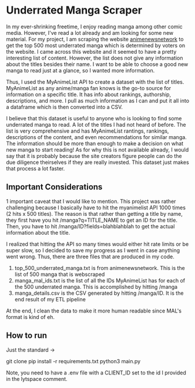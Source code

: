 # Underrated Manga Scraper

In my ever-shrinking freetime, I enjoy reading manga among other comic media. However, I've read a lot already and am looking for some new material. For my project, I am scraping the website [animenewsnetwork](https://www.animenewsnetwork.com/encyclopedia/ratings-manga.php?top50=most_underrated&n=500) to get the top 500 most underrated manga which is determined by voters on the website. I came across this website and it seemed to have a pretty interesting list of content. However, the list does not give any information about the titles besides their name. I want to be able to choose a good new manga to read just at a glance, so I wanted more information.

Thus, I used the MyAnimeList API to create a dataset with the list of titles. MyAnimeList as any anime/manga fan knows is the go-to source for information on a specific title. It has info about rankings, authorship, descriptions, and more. I pull as much information as I can and put it all into a dataframe which is then converted into a CSV.

I believe that this dataset is useful to anyone who is looking to find some underrated manga to read. A lot of the titles I had not heard of before. The list is very comprehensive and has MyAnimeList rantings, rankings, descriptions of the content, and even recommendations for similar manga. The information should be more than enough to make a decision on what new manga to start reading! As for why this is not available already, I would say that it is probably because the site creators figure people can do the due diligence theirselves if they are really invested. This dataset just makes that process a lot faster.

## Important Considerations
1 important caveat that I would like to mention. This project was rather challenging because I basically have to hit the myanimelist API 1000 times (2 hits x 500 titles). The reason is that rather than getting a title by name, they first have you hit /manga?q=TITLE_NAME to get an ID for the title. Then, you have to hit /manga/ID?fields=blahblahblah to get the actual information about the title.

I realized that hitting the API so many times would either hit rate limits or be super slow, so I decided to save my progress as I went in case anything went wrong. Thus, there are three files that are produced in my code.
1. top_500_underrated_manga.txt is from animenewsnetwork. This is the list of 500 manga that is webscraped
2. manga_mal_ids.txt is the list of all the IDs MyAnimeList has for each of the 500 underrated manga. This is accomplished by hitting /manga
3. manga_details.csv is the CSV generated by hitting /manga/ID. It is the end result of my ETL pipeline

At the end, I clean the data to make it more human readable since MAL's format is kind of eh.

## How to run
Just the standard ->

git clone
pip install -r requirements.txt
python3 main.py

Note, you need to have a .env file with a CLIENT_ID set to the id I provided in the lytspace comment.
